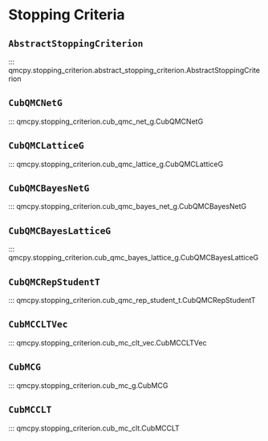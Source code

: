 # Stopping Criteria

## `AbstractStoppingCriterion`

::: qmcpy.stopping_criterion.abstract_stopping_criterion.AbstractStoppingCriterion

## `CubQMCNetG`

::: qmcpy.stopping_criterion.cub_qmc_net_g.CubQMCNetG

## `CubQMCLatticeG`

::: qmcpy.stopping_criterion.cub_qmc_lattice_g.CubQMCLatticeG

## `CubQMCBayesNetG`

::: qmcpy.stopping_criterion.cub_qmc_bayes_net_g.CubQMCBayesNetG

## `CubQMCBayesLatticeG`

::: qmcpy.stopping_criterion.cub_qmc_bayes_lattice_g.CubQMCBayesLatticeG

## `CubQMCRepStudentT`

::: qmcpy.stopping_criterion.cub_qmc_rep_student_t.CubQMCRepStudentT

## `CubMCCLTVec`

::: qmcpy.stopping_criterion.cub_mc_clt_vec.CubMCCLTVec

## `CubMCG`

::: qmcpy.stopping_criterion.cub_mc_g.CubMCG

## `CubMCCLT`

::: qmcpy.stopping_criterion.cub_mc_clt.CubMCCLT








